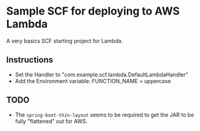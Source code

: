 # Sample SCF for deploying to AWS Lambda

A very basics SCF starting project for Lambda.

## Instructions

* Set the Handler to "com.example.scf.lambda.DefaultLambdaHandler"
* Add the Environment variable: FUNCTION_NAME = uppercase

## TODO
* The `spring-boot-thin-layout` seems to be required to get the JAR to be fully
"flattened" out for AWS.
